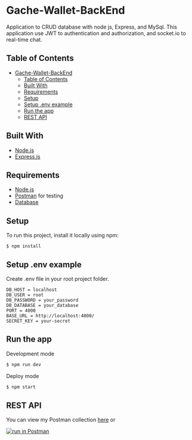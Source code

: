 # Gache-Wallet-BackEnd

Application to CRUD database with node js, Express, and MySql.
This application use JWT to authentication and authorization,
and socket.io to real-time chat.

## Table of Contents

- [Gache-Wallet-BackEnd](#gache-wallet-backend)
  - [Table of Contents](#table-of-contents)
  - [Built With](#built-with)
  - [Requirements](#requirements)
  - [Setup](#setup)
  - [Setup .env example](#setup-env-example)
  - [Run the app](#run-the-app)
  - [REST API](#rest-api)
  
## Built With
* [Node.js](https://nodejs.org/en/)
* [Express.js](https://expressjs.com/)

## Requirements
* [Node.js](https://nodejs.org/en/)
* [Postman](https://www.getpostman.com/) for testing
* [Database](database-example.sql)
	
## Setup
To run this project, install it locally using npm:

```
$ npm install
```

## Setup .env example

Create .env file in your root project folder.

```env
DB_HOST = localhost
DB_USER = root
DB_PASSWORD = your_password
DB_DATABASE = your_database
PORT = 4000
BASE_URL = http://localhost:4000/
SECRET_KEY = your-secret
```
## Run the app

Development mode

```bash
$ npm run dev
```

Deploy mode

```bash
$ npm start
```

## REST API

You can view my Postman collection [here](https://web.postman.co/collections/11550213-00688915-5173-4f96-a840-505dd275e8bb?version=latest&workspace=cc285d8c-f27d-4761-8b8b-c86eda82d08f)
or </br>

[![run in Postman](https://run.pstmn.io/button.svg)](https://documenter.getpostman.com/view/11550213/TVKFzFhc)
